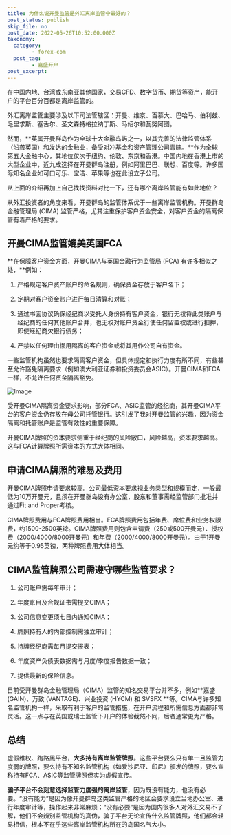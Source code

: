 ```yaml
---
title: 为什么说开曼监管是外汇离岸监管中最好的？
post_status: publish
skip_file: no
post_date: 2022-05-26T10:52:00.000Z
taxonomy:
  category:
        - forex-com
  post_tag:
        - 嘉盛开户
post_excerpt: 
---
```

在中国内地、台湾或东南亚其他国家，交易CFD、数字货币、期货等资产，能开户的平台百分百都是离岸监管的。

外汇离岸监管主要涉及以下司法管辖区：开曼、维京、百慕大、巴哈马、伯利兹、毛里求斯、塞舌尔、圣文森特格拉纳丁斯、马绍尔和瓦努阿图。

然而，**英属开曼群岛作为全球十大金融岛屿之一，以其完善的法律监管体系（沿袭英国）和发达的金融业，备受对冲基金和资产管理公司青睐。**作为全球第五大金融中心，其地位仅次于纽约、伦敦、东京和香港。中国内地在香港上市的大型企业中，近九成选择在开曼群岛注册，例如阿里巴巴、联想、百度等。许多国际知名企业如可口可乐、宝洁、苹果等也在此设立子公司。

从上面的介绍再加上自己找找资料对比一下，还有哪个离岸监管能有如此地位？

从外汇投资者的角度来看，开曼群岛的监管体系优于一些离岸监管机构。开曼群岛金融管理局 (CIMA) 监管严格，尤其注重保护客户资金安全，对客户资金的隔离保管有着严格的要求。

## 开曼CIMA监管媲美英国FCA

**在保障客户资金方面，开曼CIMA与英国金融行为监管局 (FCA) 有许多相似之处，**例如：

1. 严格规定客户资产账户的命名规则，确保资金存放于客户名下；

1. 定期对客户资金账户进行每日清算和对账；

1. 通过书面协议确保经纪商以受托人身份持有客户资金，银行无权将此类账户与经纪商的任何其他账户合并，也无权对账户资金行使任何留置权或进行扣押，即使经纪商欠银行债务；

1. 严禁以任何理由挪用隔离的客户资金或将其用作公司自有资金。

一些监管机构虽然也要求隔离客户资金，但具体规定和执行力度有所不同，有些甚至允许豁免隔离要求（例如澳大利亚证券和投资委员会ASIC）。开曼CIMA和FCA一样，不允许任何资金隔离豁免。

![Image](https://prod-files-secure.s3.us-west-2.amazonaws.com/39ed1227-6d7d-4570-be36-9ccd4a2c4241/bd849744-3fcb-4a37-8312-357962c8f065/image.png?X-Amz-Algorithm=AWS4-HMAC-SHA256&X-Amz-Content-Sha256=UNSIGNED-PAYLOAD&X-Amz-Credential=ASIAZI2LB466U6OGXMJW%2F20250316%2Fus-west-2%2Fs3%2Faws4_request&X-Amz-Date=20250316T221353Z&X-Amz-Expires=3600&X-Amz-Security-Token=IQoJb3JpZ2luX2VjEN3%2F%2F%2F%2F%2F%2F%2F%2F%2F%2FwEaCXVzLXdlc3QtMiJHMEUCIE6rVTYdqc2moo7irUvlXD4N%2BKa66hgZzrofI4rOpHaoAiEA6TJOw47HXlXPNto2tjtr%2Ftlnws5iw6bjhh%2BOgO1e2zUq%2FwMINhAAGgw2Mzc0MjMxODM4MDUiDJpAkjyRPKYqwLINwyrcA2NAHI9LoXZCwirpucyIGm9wCgo4kPBkDmYhGS%2BlsucyC%2BEvcWy8XKRDdgzwJLYSw6ug9bXpyJGogyJzXkHSr%2B%2BQiUtSitt5PXNqMXZuKb0Zvyf%2Fp4Ah57zuRNmBUBn3lLKA%2BaRmWKEvk6btoD3j5dxwwbco4tdp2fC4bEsaIEZPlUuiavTr17QXGje2AOkpr%2BSaaSddXjax6BsGcpElEbnvIq8U%2BVI903N7zJAhaTP%2BfS3FUeehADhCXf2AQqJARKoak4FZDfRH6O%2F0uEZ%2B1piEiapru0SHLxhRa%2FW1uxg1UVI%2FXsMKnFpkymB1kpZkua1BYbPCaxm2zUw7qBu%2FxgN3A376gcXpq14z6XaXe%2FHrDTpcxlMPIVo%2B8jRyb95u8MgpD6i2dlrOOf38jWbvUzU80%2BvoLULKvy0vwGfG3WMlGZ64c%2BfPVvgaUpUdbopb%2BmWwEEaWxlHNFpmI4k7i4SB1l3%2Bwgfj%2FowniRVrRU0QnbsQV9PcML3%2FizaX3FpXk0%2FDbDW5l4azqu2lhKU4jsG%2BjZbM69YKy3UALJyRoZWJszlv4kuraNB63ueOqSD4sUa2uWNx5lSuWypqMoniWU4WrM9zFAlmo9hlhwTqs7R3kXJJjbed5%2FROvOVWgMP783L4GOqUBUDiGaobibjv%2B4J%2BPrrYsmO7cuiTH%2BpGND5YQLmmO1Mm%2BEMkWQYxN9JdQpLKu7boD%2FmrOxuT4izOa47zKLvj9X5m7w01DM740mWMYArMhJc%2BNe1KFISXHMjY5uybStYloayqSZpkV1OmUzEnSQ7YW8NED9g7ZX48DigmZoE1Vhx9KsvCtokRUahN7Yj54WZXB7QWCJx1ATiCCIPDbsD4YhKtAvTKD&X-Amz-Signature=c35e8b712205cb1845ea919cf8db7304e4931e45037b4c501c693ae8cdcae437&X-Amz-SignedHeaders=host&x-id=GetObject)

受开曼CIMA隔离资金要求影响，部分FCA、ASIC监管的经纪商，其开曼CIMA平台的客户资金仍存放在母公司托管银行。这引发了我对开曼监管的兴趣，因为资金隔离和托管账户是监管有效性的重要保障。

开曼CIMA牌照的资本要求侧重于经纪商的风险敞口，风险越高，资本要求越高。这与FCA计算牌照所需资本的方式大体相同。

## **申请CIMA牌照的难易及费用**

开曼CIMA牌照申请要求较高。公司最低资本要求视业务类型和规模而定，一般最低为10万开曼元，且须在开曼群岛设有办公室，股东和董事需经监管部门批准并通过Fit and Proper考核。

CIMA牌照费用与FCA牌照费用相当。FCA牌照费用包括年费、席位费和业务权限费，约1500-2500英镑。CIMA牌照费用则包含申请费（250或500开曼元）、授权费（2000/4000/8000开曼元）和年费（2000/4000/8000开曼元）。由于1开曼元约等于0.95英镑，两种牌照费用大体相当。

## CIMA监管牌照公司需遵守哪些监管要求？

1. 公司账户需每年审计；

1. 年度账目及合规证书需提交CIMA；

1. 公司信息变更须七日内通知CIMA；

1. 牌照持有人的内部控制需独立审计；

1. 持牌经纪商需每月提交报表；

1. 年度资产负债表数据需与月度/季度报告数据一致；

1. 提供最新的保险信息。

目前受开曼群岛金融管理局（CIMA）监管的知名交易平台并不多，例如**嘉盛 (GAIN)、万致 (VANTAGE)、兴业投资 (HYCM) 和 SVSFX **等。CIMA与许多知名监管机构一样，采取有利于客户的监管措施，在开户流程和所需信息方面都非常灵活。这一点与在英国或瑞士监管下开户的体验截然不同，后者通常更为严格。

## 总结

虚假维权、跑路黑平台，**大多持有离岸监管牌照**。这些平台要么只有单一且监管力度弱的牌照，要么持有不知名监管机构（如爱沙尼亚、印尼）颁发的牌照，要么宣称持有FCA、ASIC等监管牌照但实为虚假宣传。

**骗子平台不会刻意选择监管力度强的离岸监管**，因为既没有能力，也没有必要。“没有能力”是因为像开曼群岛这类监管严格的地区会要求设立当地办公室、进行年度审计等，操作起来非常麻烦；“没有必要”是因为国内很多人对外汇交易不了解，他们不会辨别监管机构的真伪，骗子平台无论宣传什么监管牌照，他们都会轻易相信，根本不在乎这些离岸监管机构所在的岛国名气大小。
